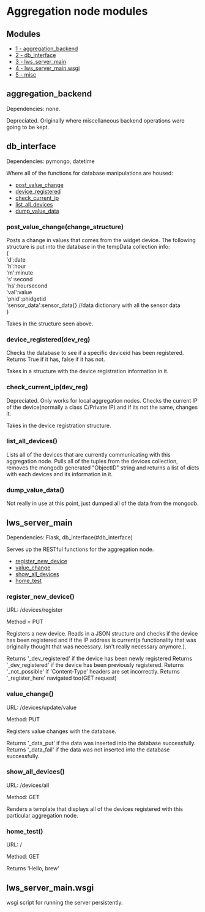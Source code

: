 Aggregation node modules
========================

Modules
-----------------
* [1 - aggregation_backend](#aggregation_backend)
* [2 - db_interface](#db_interface)
* [3 - lws_server_main](#lws_server_main)
* [4 - lws_server_main.wsgi](#lws_server_mainwsgi)
* [5 - misc](#misc)


aggregation_backend
-------------------
Dependencies: none.

Depreciated. Originally where miscellaneous backend operations were going to be kept. 

db_interface
------------

Dependencies: pymongo, datetime

Where all of the functions for database manipulations are housed:

* [post_value_change](#post_value_change)
* [device_registered](#device_registered)
* [check_current_ip](#check_current_ip)
* [list_all_devices](#list_all_devices)
* [dump_value_data](#dump_value_data)

### post_value_change(change_structure)

Posts a change in values that comes from the widget device. The following structure is put into the database in the tempData collection
info:<br>
       {<br>
         'd':date<br>
         'h':hour<br>
         'm':minute<br>
         's':second<br>
         'hs':hoursecond<br>
         'val':value<br>
         'phid':phidgetid<br>
         'sensor_data':sensor_data{} //data dictionary with all the sensor data<br>
       }

Takes in the structure seen above.

### device_registered(dev_reg)

Checks the database to see if a specific deviceid has been registered. Returns True if it has, false if it has not.

Takes in a structure with the device registration information in it.

### check_current_ip(dev_reg)


Depreciated. Only works for local aggregation nodes. Checks the current IP of the device(normally a class C/Private IP) and if its not the same, changes it.

Takes in the device registration structure.

### list_all_devices()


Lists all of the devices that are currently communicating with this aggregation node. Pulls  all of the tuples from the devices collection, removes the mongodb generated "ObjectID" string and returns a list of dicts with each devices and its information in it.

### dump_value_data()

Not really in use at this point, just dumped all of the data from the mongodb.

lws_server_main
---------------
Dependencies: Flask, db_interface(#db_interface)

Serves up the RESTful functions for the aggregation node.

* [register_new_device](#register_new_device)
* [value_change](#value_change)
* [show_all_devices](#show_all_devices)
* [home_test](#home_test)

### register_new_device()
URL: /devices/register

Method = PUT

Registers a new device. Reads in a JSON structure and checks if the device has been registered and if the IP address is current(a functionality that was originally thought that was necessary. Isn't really necessary anymore.). 

Returns '_dev_registered' if the device has been newly registered
Returns '_dev_registered' if the device has been previously registered.
Returns '_not_possible' if 'Content-Type' headers are set incorrectly.
Returns '_register_here' navigated too(GET request)

### value_change()
URL: /devices/update/value

Method: PUT

Registers value changes with the database. 

Returns '_data_put' if the data was inserted into the database successfully.
Returns '_data_fail' if the data was not inserted into the database successfully.

### show_all_devices()
URL: /devices/all

Method: GET

Renders a template that displays all of the devices registered with this particular aggregation node.

### home_test()
URL: /

Method: GET

Returns 'Hello, brew'


lws_server_main.wsgi
--------------------

wsgi script for running the server persistently.
